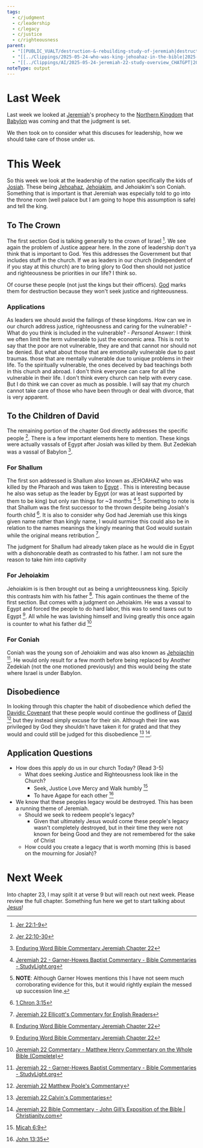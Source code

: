 ```yaml
---
tags:
  - c/judgment
  - c/leadership
  - c/legacy
  - c/justice
  - c/righteousness
parent:
  - "[[PUBLIC_VUALT/destruction-&-rebuilding-study-of-jeremiah|destruction-&-rebuilding-study-of-jeremiah]]"
  - "[[../Clippings/2025-05-24-who-was-king-jehoahaz-in-the-bible|2025-05-24-who-was-king-jehoahaz-in-the-bible]]"
  - "[[../Clippings/AI/2025-05-24-jeremiah-22-study-overview_CHATGPT|2025-05-24-jeremiah-22-study-overview_CHATGPT]]"
noteType: output
---
```

[^garner-howes]: [Jeremiah 22 - Garner-Howes Baptist Commentary - Bible Commentaries - StudyLight.org](https://www.studylight.org/commentaries/eng/ghb/jeremiah-22.html)
[^matthew-poole]: [Jeremiah 22 Matthew Poole's Commentary](https://biblehub.com/commentaries/poole/jeremiah/22.htm)
[^ellicott]: [Jeremiah 22 Ellicott's Commentary for English Readers](https://biblehub.com/commentaries/ellicott/jeremiah/22.htm)
[^matthew-henry]: [Jeremiah 22 Commentary - Matthew Henry Commentary on the Whole Bible (Complete)](https://www.biblestudytools.com/commentaries/matthew-henry-complete/jeremiah/22.html)
[^enduring-word]: [Enduring Word Bible Commentary Jeremiah Chapter 22](https://enduringword.com/bible-commentary/jeremiah-22/)
[^john-calvin]: [Jeremiah 22 Calvin's Commentaries](https://biblehub.com/commentaries/calvin/jeremiah/18.htm)
[^john-gill]: [Jeremiah 22 Bible Commentary - John Gill’s Exposition of the Bible \| Christianity.com](https://www.christianity.com/bible/commentary/john-gill/jeremiah/22)
# Last Week
Last week we looked at [Jeremiah](p-jeremiah.md)'s prophecy to the [Northern Kingdom](Northern%20Kingdom.md) that [Babylon](%F0%9F%8F%99%EF%B8%8FBabylon.md) was coming and that the judgment is set. 

We then took on to consider what this discuses for leadership, how we should take care of those under us. 

# This Week
So this week we look at the leadership of the nation specifically the kids of [Josiah](%F0%9F%A7%91Josiah.md). These being [Jehoahaz](%F0%9F%A7%91jehoahaz.md), [Jehoiakim](%F0%9F%A7%91Jehoiakim.md), and Jehoiakim's son Coniah. Something that is important is that Jeremiah was especially told to go into the throne room (well palace but I am going to hope this assumption is safe) and tell the king.

## To The Crown
The first section God is talking generally to the crown of Israel [^1]. 
We see again the problem of Justice appear here. 
In the zone of leadership don't ya think that is important to God. Yes this addresses the Government but that includes stuff in the church. If we as leaders in our church (independent of if you stay at this church) are to bring glory to God then should not justice and righteousness be priorities in our life?
I think so.

Of course these people (not just the kings but their officers). [God](God.md) marks them for destruction because they won't seek justice and righteousness.

### Applications
As leaders we should avoid the failings of these kingdoms. How can we in our church address justice, righteousness and caring for the vulnerable?
    - What do you think is included in the vulnerable?
        - *Personal Answer*: I think we often limit the term vulnerable to just the economic area. This is not to say that the poor are not vulnerable, they are and that cannot nor should not be denied. But what about those that are emotionally vulnerable due to past traumas. those that are mentally vulnerable due to unique problems in their life. To the spiritually vulnerable, the ones deceived by bad teachings both in this church and abroad. I don't think everyone can care for all the vulnerable in their life. I don't think every church can help with every case. But I do think we can cover as much as possible. I will say that my church cannot take care of those who have been through or deal with divorce, that is very apparent. 

## To the Children of David
The remaining portion of the chapter God directly addresses the specific people [^2]. There is a few important elements here to mention. These kings were actually vassals of Egypt after Josiah was killed by them. But Zedekiah was a vassal of Babylon [^enduring-word].

### For Shallum
The first son addressed is Shallum also known as JEHOAHAZ who was killed by the Pharaoh and was taken to [Egypt](%F0%9F%93%8CEgypt.md) . This is interesting because he also was setup as the leader by Egypt  (or was at least supported by them to be king) but only ran things for ~3 months [^garner-howes] [^note1]. Something to note is that Shallum was the first successor to the thrown despite being Josiah's fourth child [^3]. It is also to consider why God had Jeremiah use this kings given name rather than kingly name, I would surmise this could also be in relation to the names meanings the kingly meaning that God would sustain while the original means retribution [^ellicott].

The judgment for Shallum had already taken place as he would die in Egypt with a dishonorable death as contrasted to his father. I am not sure the reason to take him into captivity

### For Jehoiakim
Jehoiakim is is then brought out as being a unrighteousness king. Spicily this contrasts him with his father [^enduring-word]. This again continues the theme of the first section. But comes with a judgment on Jehoiakim. He was a vassal to Egypt and forced the people to do hard labor, this was to send taxes out to Egypt [^enduring-word]. All while he was lavishing himself and living greatly this once again is counter to what his father did [^matthew-henry]

### For Coniah
Coniah was the young son of Jehoiakim and was also known as [Jehoiachin](%F0%9F%A7%91Jehoiachin.md) [^garner-howes]. He would only result for a few month before being replaced by Another Zedekiah (not the one motioned previously) and this would being the state where Israel is under Babylon.

## Disobedience
In looking through this chapter the habit of disobedience which defied the [Davidic Covenant](Davidic%20Covenant.md) that these people would continue the godliness of [David](%F0%9F%A7%91David.md) [^matthew-poole] but they instead simply excuse for their sin. Although their line was privileged by God they shouldn't have taken it for grated and that they would and could still be judged for this disobedience [^john-calvin] [^john-gill]. 


## Application Questions
- How does this apply do us in our church Today? (Read 3-5)
    - What does seeking Justice and Righteousness look like in the Church?
        - Seek, Justice Love Mercy and Walk humbly [^4]
        - To have Agape for each other [^5]
- We know that these peoples legacy would be destroyed. This has been a running theme of Jeremiah. 
    - Should we seek to redeem people's legacy?
        -  Given that ultimately Jesus would come these people's legacy wasn't completely destroyed, but in their time they were not known for being Good and they are not remembered for the sake of Christ
    - How could you create  a legacy that is worth morning (this is based on the mourning for Josiah)?

# Next Week
Into chapter 23, I may split it at verse 9 but will reach out next week. Please review the full chapter. Something fun here we get to start talking about [Jesus](Jesus.md)!

[^1]: [Jer 22:1-9](Jer%2022.md)
[^2]: [Jer 22:10-30](Jer%2022.md)
[^3]: [1 Chron 3:15](1%20Chron%203.md)
[^note1]: **NOTE**: Although Garner Howes mentions this I have not seem much corroborating evidence for this, but it would rightly explain the messed up succession line.
[^4]: [Micah 6:9](Micah%206.md)
[^5]: [John 13:35](John%2013.md)
